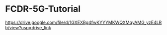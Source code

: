 # FCDR-5G-Tutorial

https://drive.google.com/file/d/1GXEXBg4fwKYYYMKWQXMqyAMG_yzE4LRb/view?usp=drive_link
